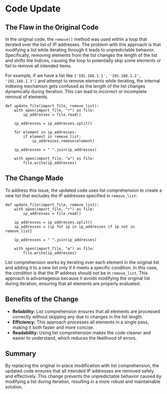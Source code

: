 <h1>Code Update</h1>

<h2>The Flaw in the Original Code</h2>
<p>In the original code, the <code>remove()</code> method was used within a loop that iterated over the list of IP addresses. The problem with this approach is that modifying a list while iterating through it leads to unpredictable behavior. Specifically, removing elements from the list changes the length of the list and shifts the indices, causing the loop to potentially skip some elements or fail to remove all intended items.</p>

<p>For example, if we have a list like <code>['192.168.1.1', '192.168.1.2', '192.168.1.3']</code> and attempt to remove elements while iterating, the internal indexing mechanism gets confused as the length of the list changes dynamically during iteration. This can lead to incorrect or incomplete removal of elements.</p>

<pre><code>def update_file(import_file, remove_list):
    with open(import_file, "r") as file:
        ip_addresses = file.read()
    
    ip_addresses = ip_addresses.split()
    
    for element in ip_addresses:
        if element in remove_list:
            ip_addresses.remove(element)
    
    ip_addresses = " ".join(ip_addresses)
    
    with open(import_file, "w") as file:
        file.write(ip_addresses)</code></pre>

<h2>The Change Made</h2>
<p>To address this issue, the updated code uses list comprehension to create a new list that excludes the IP addresses specified in <code>remove_list</code>:</p>

<pre><code>def update_file(import_file, remove_list):
    with open(import_file, "r") as file:
        ip_addresses = file.read()
    
    ip_addresses = ip_addresses.split()
    ip_addresses = [ip for ip in ip_addresses if ip not in remove_list]
    
    ip_addresses = " ".join(ip_addresses)
    
    with open(import_file, "w") as file:
        file.write(ip_addresses)</code></pre>

<p>List comprehension works by iterating over each element in the original list and adding it to a new list only if it meets a specific condition.   In this case, the condition is that the IP address should not be in <code>remove_list</code>. This approach is advantageous because it avoids modifying the original list during iteration, ensuring that all elements are properly evaluated.</p>

<h2>Benefits of the Change</h2>
<ul>
    <li><strong>Reliability:</strong> List comprehension ensures that all elements are processed correctly without skipping any due to changes in the list length.</li>
    <li><strong>Efficiency:</strong> This approach processes all elements in a single pass, making it both faster and more concise.</li>
    <li><strong>Readability:</strong> Using list comprehension makes the code cleaner and easier to understand, which reduces the likelihood of errors.</li>
</ul>

<h2>Summary</h2>
<p>By replacing the original in-place modification with list comprehension, the updated code ensures that all intended IP addresses are removed safely and effectively. This change prevents the unpredictable behavior caused by modifying a list during iteration, resulting in a more robust and maintainable solution.</p>
